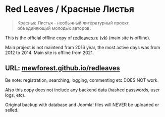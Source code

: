 # Red Leaves / Красные Листья

> Красные Листья - необычный литературный проект, объединяющий молодых авторов.

This is the official offline copy of [redleaves.ru](http://redleaves.ru) ([vk](https://vk.com/redleaves)) (main site is offline).

Main project is not maintend from 2016 year, the most active days was from 2012 to 2014. Main site is offline from 2021.

## URL: [mewforest.github.io/redleaves](https://mewforest.github.io/redleaves/)

Be note: registration, searching, logging, commenting etc DOES NOT work.

Also this copy does not include any backend data (hashed passwords, user logs, etc).

Original backup with database and Joomla! files will NEVER be uploaded or selled.
